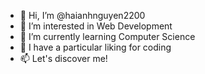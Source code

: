- 👋 Hi, I’m @haianhnguyen2200
- 👀 I’m interested in Web Development
- 🌱 I’m currently learning Computer Science
- 💞 I have a particular liking for coding
- 📫 Let's discover me!
